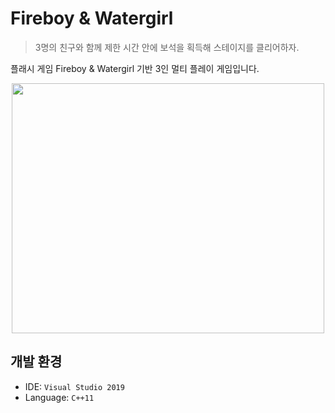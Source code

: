 # Fireboy & Watergirl
> 3명의 친구와 함께 제한 시간 안에 보석을 획득해 스테이지를 클리어하자.

플래시 게임 Fireboy & Watergirl 기반 3인 멀티 플레이 게임입니다.
<p align="center"><img src="https://github.com/user-attachments/assets/a7837543-1cae-471e-8d32-e3848c3d6984" height="400px" width="500px"></p>

## 개발 환경

* IDE: `Visual Studio 2019`
* Language: `C++11`
